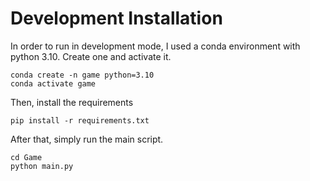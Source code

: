 # Development Installation
In order to run in development mode, I used  a conda environment with python 3.10. Create one and activate it. 
```
conda create -n game python=3.10
conda activate game
```

Then, install the requirements
```
pip install -r requirements.txt
```

After that, simply run the main script.

```
cd Game
python main.py
```
